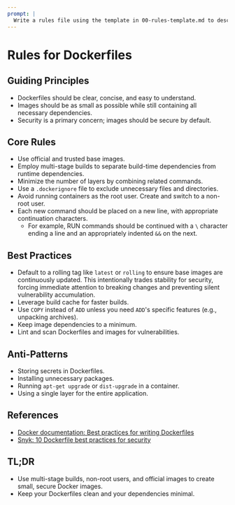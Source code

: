 ```yaml
---
prompt: |
  Write a rules file using the template in 00-rules-template.md to describe best practices when writing dockerfiles for use interactively and in automated contexts like CI/CD systems.
---
```


# Rules for Dockerfiles

## Guiding Principles

- Dockerfiles should be clear, concise, and easy to understand.
- Images should be as small as possible while still containing all necessary dependencies.
- Security is a primary concern; images should be secure by default.

## Core Rules

- Use official and trusted base images.
- Employ multi-stage builds to separate build-time dependencies from runtime dependencies.
- Minimize the number of layers by combining related commands.
- Use a `.dockerignore` file to exclude unnecessary files and directories.
- Avoid running containers as the root user. Create and switch to a non-root user.
- Each new command should be placed on a new line, with appropriate continuation characters.
  - For example, RUN commands should be continued with a `\` character ending a line and an appropriately indented `&&` on the next.

## Best Practices

- Default to a rolling tag like `latest` or `rolling` to ensure base images are continuously updated. This intentionally trades stability for security, forcing immediate attention to breaking changes and preventing silent vulnerability accumulation.
- Leverage build cache for faster builds.
- Use `COPY` instead of `ADD` unless you need `ADD`'s specific features (e.g., unpacking archives).
- Keep image dependencies to a minimum.
- Lint and scan Dockerfiles and images for vulnerabilities.

## Anti-Patterns

- Storing secrets in Dockerfiles.
- Installing unnecessary packages.
- Running `apt-get upgrade` or `dist-upgrade` in a container.
- Using a single layer for the entire application.

## References

- [Docker documentation: Best practices for writing Dockerfiles](https://docs.docker.com/engine/userguide/eng-image/dockerfile_best-practices/)
- [Snyk: 10 Dockerfile best practices for security](https://snyk.io/blog/10-dockerfile-best-practices-for-security/)

## TL;DR

- Use multi-stage builds, non-root users, and official images to create small, secure Docker images.
- Keep your Dockerfiles clean and your dependencies minimal.
